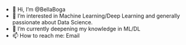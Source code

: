 - 👋 Hi, I’m @BellaBoga
- 👀 I’m interested in Machine Learning/Deep Learning and generally passionate about Data Science.
- 🌱 I’m currently deepening my knowledge in ML/DL
- 📫 How to reach me: Email

<!---
BellaBoga/BellaBoga is a ✨ special ✨ repository because its `README.md` (this file) appears on your GitHub profile.
You can click the Preview link to take a look at your changes.
--->

